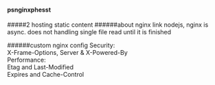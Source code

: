 #### psnginxphesst
#####2 hosting static content
######about nginx
link nodejs, nginx is async. does not handling single file read until it is finished

######custom nginx config
Security:  
X-Frame-Options, Server & X-Powered-By  
Performance:  
Etag and Last-Modified  
Expires and Cache-Control  
